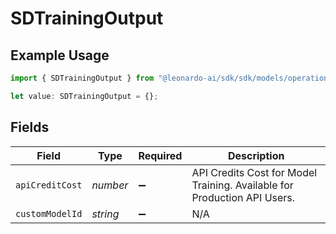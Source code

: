 # SDTrainingOutput

## Example Usage

```typescript
import { SDTrainingOutput } from "@leonardo-ai/sdk/sdk/models/operations";

let value: SDTrainingOutput = {};
```

## Fields

| Field                                                                    | Type                                                                     | Required                                                                 | Description                                                              |
| ------------------------------------------------------------------------ | ------------------------------------------------------------------------ | ------------------------------------------------------------------------ | ------------------------------------------------------------------------ |
| `apiCreditCost`                                                          | *number*                                                                 | :heavy_minus_sign:                                                       | API Credits Cost for Model Training. Available for Production API Users. |
| `customModelId`                                                          | *string*                                                                 | :heavy_minus_sign:                                                       | N/A                                                                      |